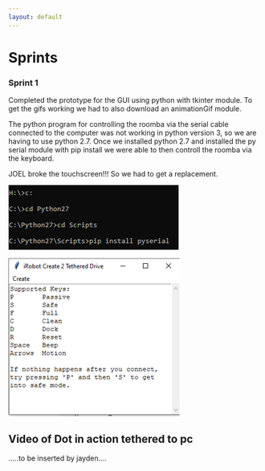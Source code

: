 ```yaml
---
layout: default 
---
```


Sprints
=======

### Sprint 1

Completed the prototype for the GUI using python with tkinter module. To get the gifs working we had to also download an animationGif module.

The python program for controlling the roomba via the serial cable connected to the computer was not working in python version 3, so we are having to use python 2.7.
Once we installed python 2.7 and installed the py serial module with pip install we were able to then controll the roomba via the keyboard.

JOEL broke the touchscreen!!! So we had to get a replacement.

![image1](images/pipPyserial.png)

![image1](images/GUI.png)

## Video of Dot in action tethered to pc

.....to be inserted by jayden....


